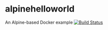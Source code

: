# alpinehelloworld
An Alpine-based Docker example
[![Build Status](http://192.168.56.13:8080/buildStatus/icon?job=deployment)](http://192.168.56.13:8080/job/deployment/)
